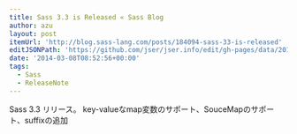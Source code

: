 ```yaml
---
title: Sass 3.3 is Released « Sass Blog
author: azu
layout: post
itemUrl: 'http://blog.sass-lang.com/posts/184094-sass-33-is-released'
editJSONPath: 'https://github.com/jser/jser.info/edit/gh-pages/data/2014/03/index.json'
date: '2014-03-08T08:52:56+00:00'
tags:
  - Sass
  - ReleaseNote
---
```

Sass 3.3 リリース。
key-valueなmap変数のサポート、SouceMapのサポート、suffixの追加
